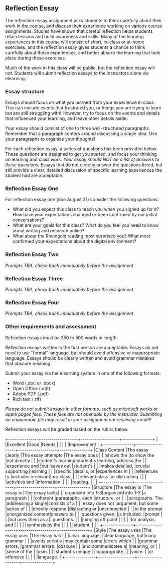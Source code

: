 ## Reflection Essay

The reflection essay assignment asks students to think carefully about their work in the course, and discuss their experience working on various course assignments. Studies have shown that careful reflection helps students retain lessons and build awareness and skills! Many of the learning experiences in this course will consist of short, in-class or at-home exercises, and the reflection essay gives students a chance to think carefully about these experiences, and better absorb the learning that took place during these exercises. 

Much of the work in this class will be public, but the reflection essay will not. Students will submit reflection essays to the instructors alone via elearning.

### Essay structure

Essays should focus on what you learned from your experience in class. This can include events that frustrated you, or things you are trying to learn but are still struggling with! However, try to focus on the events and details that influenced your learning, and leave other details aside. 

Your essay should consist of one to three well-structured paragraphs. Remember that a paragraph centers around discussing a single idea. Use your paragraphs to organize your thoughts!

For each reflection essay, a series of questions has been provided below. These questions are designed to get you started, and focus your thinking on learning and class work. *Your essay should NOT be a list of answers to these questions.* Essays that do not directly answer the questions listed, but still provide a clear, detailed discussion of specific learning experiences the student had are acceptable. 


### Reflection Essay One

For reflection essay one (due August 31) consider the following questions: 

- What did you expect this class to teach you when you signed up for it? How have your expectations changed or been confirmed by our initial conversations? 
- What are your goals for this class? What do you feel you need to know about writing and research online?
- What about the Rheingold reading most surprised you? What most confirmed your expectations about the digital environment? 

### Reflection Essay Two

*Prompts TBA, check back immediately before the assignment*


### Reflection Essay Three

*Prompts TBA, check back immediately before the assignment*


### Reflection Essay Four

*Prompts TBA, check back immediately before the assignment*


### Other requirements and assessment 

Reflection essays must be 350 to 500 words in length. 

Reflection essays written in the first person are acceptable. Essays do not need to use "formal" language, but should avoid offensive or inappropriate language. Essays should be clearly written and avoid grammar mistakes that obscure meaning. 

Submit your essay via the elearning system in one of the following formats: 
- Word (.doc or .docx)
- Open Office (.odt)
- Adobe PDF (.pdf)
- Rich text (.rtf)

*Please do not submit essays in other formats, such as microsoft works or apple pages files. These files are not openable by the instructor. Submitting an unopenable file may result in your assignment not receiving credit!!*

Reflection essays will be graded based on the rubric below. 

+---------------+------------------+-------------------+---------------+
|               |Excellent         |Good               |Needs          |
|               |                  |                   |Improvement    |
+---------------+------------------+-------------------+---------------+
|Class Content  |The essay clearly |The essay attempts |The essay does |
|               |shows the         |to show the        |not directly   |
|               |student's learning|student's learning,|address the    |
|               |experience and    |but leaves out     |student's      |
|               |makes detailed,   |crucial supporting |learning       |
|               |specific          |details, or        |experiences in |
|               |references to     |includes irrelevant|our class.     |
|               |relevant class    |or distracting     |               |
|               |activities and    |information.       |               |
|               |reading.          |                   |               |
+---------------+------------------+-------------------+---------------+
|Structure      |The essay is      |The essay is       |The essay lacks|
|               |organized into 1-3|organized into 1-3 |a paragraph    |
|               |coherent          |paragraphs, each   |structure, or  |
|               |paragraphs. The   |addressing a single|consists of a  |
|               |essay does not    |argument, but some |series of      |
|               |directly respond  |distracting or     |unconnected    |
|               |to the prompt     |unorganized content|answers to     |
|               |questions given,  |is included.       |prompt         |
|               |but uses them as a|                   |questions.     |
|               |jumping off point |                   |               |
|               |for analysis and  |                   |               |
|               |synthesis by the  |                   |               |
|               |student.          |                   |               |
+---------------+------------------+-------------------+---------------+
|Style          |The essay uses    |The essay uses     |The essay has  |
|               |clear language,   |clear language, but|many grammar    |
|               |avoids serious    |may contain some   |errors which   |
|               |grammar errors,   |grammar errors.    |obscure        |
|               |and communicates a|                   |meaning, or    |
|               |sense of the      |                   |uses           |
|               |student's unique  |                   |inappropriate  |
|               |voice.            |                   |or offensive   |
|               |                  |                   |language.      |
+---------------+------------------+-------------------+---------------+
